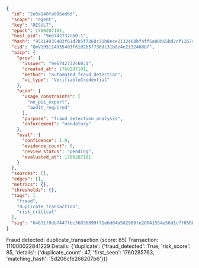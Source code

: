 ```json
{
  "id": "2e8a148fa695ed6d",
  "scope": "agent",
  "key": "RESULT",
  "epoch": 1760287101,
  "host_pid": "9e6742732c60:1",
  "hash": "95114935403f61d2b5f736dc31b8e4e2132468bf4ff5a08b65bd2cf12674f421",
  "cid": "QmV195114935403f61d2b5f736dc31b8e4e2132468bf",
  "aicp": {
    "prov": {
      "issuer": "9e6742732c60:1",
      "created_at": 1760287101,
      "method": "automated_fraud_detection",
      "vc_type": "VerifiableCredential"
    },
    "ucon": {
      "usage_constraints": [
        "no_pii_export",
        "audit_required"
      ],
      "purpose": "fraud_detection_analysis",
      "enforcement": "mandatory"
    },
    "eval": {
      "confidence": 1.0,
      "evidence_count": 0,
      "review_status": "pending",
      "evaluated_at": 1760287101
    }
  },
  "sources": [],
  "edges": [],
  "metrics": {},
  "thresholds": {},
  "tags": [
    "fraud",
    "duplicate_transaction",
    "risk_critical"
  ],
  "sig": "64631f9db7447fbc36036899ff1e6d04a5d2980fe20041554e56d1c7f050b339"
}
```

Fraud detected: duplicate_transaction (score: 85)
Transaction: 111000022841229
Details: {'duplicate': {'fraud_detected': True, 'risk_score': 85, 'details': {'duplicate_count': 47, 'first_seen': 1760285763, 'matching_hash': '5d206cfe266207b6'}}}